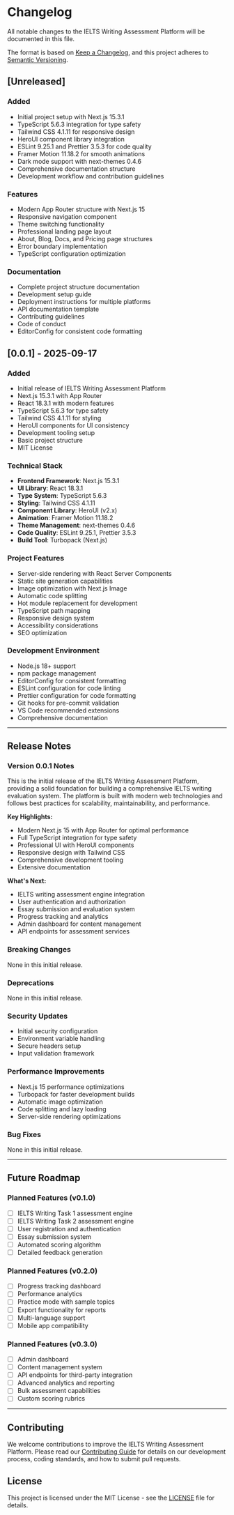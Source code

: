 # Changelog

All notable changes to the IELTS Writing Assessment Platform will be documented in this file.

The format is based on [Keep a Changelog](https://keepachangelog.com/en/1.0.0/),
and this project adheres to [Semantic Versioning](https://semver.org/spec/v2.0.0.html).

## [Unreleased]

### Added
- Initial project setup with Next.js 15.3.1
- TypeScript 5.6.3 integration for type safety
- Tailwind CSS 4.1.11 for responsive design
- HeroUI component library integration
- ESLint 9.25.1 and Prettier 3.5.3 for code quality
- Framer Motion 11.18.2 for smooth animations
- Dark mode support with next-themes 0.4.6
- Comprehensive documentation structure
- Development workflow and contribution guidelines

### Features
- Modern App Router structure with Next.js 15
- Responsive navigation component
- Theme switching functionality
- Professional landing page layout
- About, Blog, Docs, and Pricing page structures
- Error boundary implementation
- TypeScript configuration optimization

### Documentation
- Complete project structure documentation
- Development setup guide
- Deployment instructions for multiple platforms
- API documentation template
- Contributing guidelines
- Code of conduct
- EditorConfig for consistent code formatting

## [0.0.1] - 2025-09-17

### Added
- Initial release of IELTS Writing Assessment Platform
- Next.js 15.3.1 with App Router
- React 18.3.1 with modern features
- TypeScript 5.6.3 for type safety
- Tailwind CSS 4.1.11 for styling
- HeroUI components for UI consistency
- Development tooling setup
- Basic project structure
- MIT License

### Technical Stack
- **Frontend Framework**: Next.js 15.3.1
- **UI Library**: React 18.3.1
- **Type System**: TypeScript 5.6.3
- **Styling**: Tailwind CSS 4.1.11
- **Component Library**: HeroUI (v2.x)
- **Animation**: Framer Motion 11.18.2
- **Theme Management**: next-themes 0.4.6
- **Code Quality**: ESLint 9.25.1, Prettier 3.5.3
- **Build Tool**: Turbopack (Next.js)

### Project Features
- Server-side rendering with React Server Components
- Static site generation capabilities
- Image optimization with Next.js Image
- Automatic code splitting
- Hot module replacement for development
- TypeScript path mapping
- Responsive design system
- Accessibility considerations
- SEO optimization

### Development Environment
- Node.js 18+ support
- npm package management
- EditorConfig for consistent formatting
- ESLint configuration for code linting
- Prettier configuration for code formatting
- Git hooks for pre-commit validation
- VS Code recommended extensions
- Comprehensive documentation

---

## Release Notes

### Version 0.0.1 Notes

This is the initial release of the IELTS Writing Assessment Platform, providing a solid foundation for building a comprehensive IELTS writing evaluation system. The platform is built with modern web technologies and follows best practices for scalability, maintainability, and performance.

**Key Highlights:**
- Modern Next.js 15 with App Router for optimal performance
- Full TypeScript integration for type safety
- Professional UI with HeroUI components
- Responsive design with Tailwind CSS
- Comprehensive development tooling
- Extensive documentation

**What's Next:**
- IELTS writing assessment engine integration
- User authentication and authorization
- Essay submission and evaluation system
- Progress tracking and analytics
- Admin dashboard for content management
- API endpoints for assessment services

### Breaking Changes

None in this initial release.

### Deprecations

None in this initial release.

### Security Updates

- Initial security configuration
- Environment variable handling
- Secure headers setup
- Input validation framework

### Performance Improvements

- Next.js 15 performance optimizations
- Turbopack for faster development builds
- Automatic image optimization
- Code splitting and lazy loading
- Server-side rendering optimizations

### Bug Fixes

None in this initial release.

---

## Future Roadmap

### Planned Features (v0.1.0)
- [ ] IELTS Writing Task 1 assessment engine
- [ ] IELTS Writing Task 2 assessment engine
- [ ] User registration and authentication
- [ ] Essay submission system
- [ ] Automated scoring algorithm
- [ ] Detailed feedback generation

### Planned Features (v0.2.0)
- [ ] Progress tracking dashboard
- [ ] Performance analytics
- [ ] Practice mode with sample topics
- [ ] Export functionality for reports
- [ ] Multi-language support
- [ ] Mobile app compatibility

### Planned Features (v0.3.0)
- [ ] Admin dashboard
- [ ] Content management system
- [ ] API endpoints for third-party integration
- [ ] Advanced analytics and reporting
- [ ] Bulk assessment capabilities
- [ ] Custom scoring rubrics

---

## Contributing

We welcome contributions to improve the IELTS Writing Assessment Platform. Please read our [Contributing Guide](./CONTRIBUTING.md) for details on our development process, coding standards, and how to submit pull requests.

## License

This project is licensed under the MIT License - see the [LICENSE](./LICENSE) file for details.
